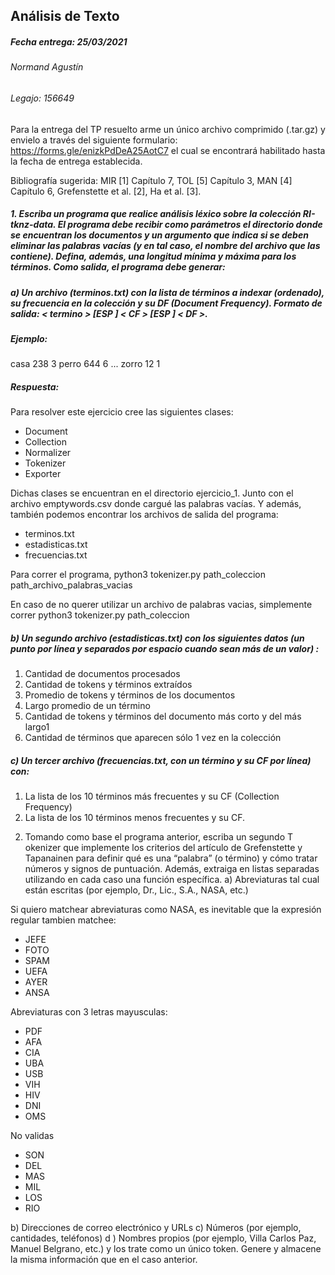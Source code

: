 ## Análisis de Texto
##### Fecha entrega: 25/03/2021

###### Normand Agustín

###### Legajo: 156649

Para la entrega del TP resuelto arme un único archivo comprimido (.tar.gz) y envielo a través del siguiente formulario:
https://forms.gle/enizkPdDeA25AotC7 el cual se encontrará habilitado hasta la fecha de entrega establecida.

Bibliografı́a sugerida: MIR [1] Capı́tulo 7, TOL [5] Capı́tulo 3, MAN [4] Capı́tulo 6, Grefenstette et al. [2], Ha et al. [3].

##### 1. Escriba un programa que realice análisis léxico sobre la colección RI-tknz-data. El programa debe recibir como parámetros el directorio donde se encuentran los documentos y un argumento que indica si se deben eliminar las palabras vacı́as (y en tal caso, el nombre del archivo que las contiene). Defina, además, una longitud mı́nima y máxima para los términos. Como salida, el programa debe generar:
##### a) Un archivo (terminos.txt) con la lista de términos a indexar (ordenado), su frecuencia en la colección y su DF (Document Frequency). Formato de salida: < termino > [ESP ] < CF > [ESP ] < DF >.
##### Ejemplo:
casa 238 3
perro 644 6
...
zorro 12 1

##### Respuesta:

Para resolver este ejercicio cree las siguientes clases:

* Document
* Collection
* Normalizer
* Tokenizer
* Exporter

Dichas clases se encuentran en el directorio ejercicio_1. Junto con el archivo emptywords.csv donde cargué las palabras vacías. Y además, también podemos encontrar los archivos de salida del programa: 

* terminos.txt
* estadisticas.txt
* frecuencias.txt

Para correr el programa, python3 tokenizer.py path_coleccion path_archivo_palabras_vacias

En caso de no querer utilizar un archivo de palabras vacias, simplemente correr python3 tokenizer.py path_coleccion

##### b) Un segundo archivo (estadisticas.txt) con los siguientes datos (un punto por lı́nea y separados por espacio cuando sean más de un valor) :

1) Cantidad de documentos procesados
2) Cantidad de tokens y términos extraı́dos
3) Promedio de tokens y términos de los documentos
4) Largo promedio de un término
5) Cantidad de tokens y términos del documento más corto y del más largo1
6) Cantidad de términos que aparecen sólo 1 vez en la colección

##### c) Un tercer archivo (frecuencias.txt, con un término y su CF por lı́nea) con:

1) La lista de los 10 términos más frecuentes y su CF (Collection Frequency)
2) La lista de los 10 términos menos frecuentes y su CF.




2. Tomando como base el programa anterior, escriba un segundo T okenizer que implemente los criterios del
artı́culo de Grefenstette y Tapanainen para definir qué es una “palabra” (o término) y cómo tratar números
y signos de puntuación. Además, extraiga en listas separadas utilizando en cada caso una función especı́fica.
a) Abreviaturas tal cual están escritas (por ejemplo, Dr., Lic., S.A., NASA, etc.)

Si quiero matchear abreviaturas como NASA, es inevitable que la expresión regular tambien matchee:

* JEFE
* FOTO
* SPAM
* UEFA
* AYER
* ANSA

Abreviaturas con 3 letras mayusculas:

* PDF
* AFA
* CIA
* UBA
* USB
* VIH
* HIV
* DNI
* OMS

No validas

* SON
* DEL
* MAS
* MIL
* LOS
* RIO

b) Direcciones de correo electrónico y URLs
c) Números (por ejemplo, cantidades, teléfonos)
d ) Nombres propios (por ejemplo, Villa Carlos Paz, Manuel Belgrano, etc.) y los trate como un único
token.
Genere y almacene la misma información que en el caso anterior.
<!---
3. A partir del programa del ejercicio 1, incluya un proceso de stemming 2 . Luego de modificar su programa,
corra nuevamente el proceso del ejercicio 1 y analice los cambios en la colección. ¿Qué implica este resultado?
Busque ejemplos de pares de términos que tienen la misma raı́z pero que el stemmer los trató diferente y
términos que son diferentes y se los trató igual.
4. Sobre la colección CISI3 , ejecute los stemmers de Porter y Lancaster provistos en el módulo nltk.stem.
Compare: cantidad de tokens resultantes, resultado 1 a 1 y tiempo de ejecución para toda la colección. Qué
conclusiones puede obtener de la ejecución de uno y otro?
5. Escriba un programa que realice la identificación del lenguaje de un texto a partir de un conjunto de
entrenamiento4 . Pruebe dos métodos sencillos:
a) Uno basado en la distribución de la frecuencia de las letras.
b) El segundo, basado en calcular la probabilidad de que una letra x preceda a una y (calcule una matriz
de probabilidades con todas las combinaciones).
Compare los resultados contra el módulo Python langdetect5 y la solución provista.
Propiedades del Texto6 .
6. En este ejercicio se propone verificar la predicción de ley de Zipf. Para ello, descargue desde Project Gu-
tenberg el texto del Quijote de Cervantes7 y escriba un programa que extraiga los términos y calcule sus
frecuencias (el programa debe generar la lista ordenada por frecuencia descencente). Calcule la curva de
ajuste utilizando la función Polyfit del módulo NymPy8 . Con los datos crudos y los estimados grafique en la
notebook ambas distribuciones (haga 2 gráficos, uno en escala lineal y otro en log-log). ¿Cómo se comporta
la predicción? ¿Qué conclusiones puede obtener?
7. Usando los datos del ejercicios anterior y de acuerdo a la ley de Zipf, calcule la proporción del total de
términos para aquellos que tienen frecuencia f = {100, 1000, 10000}. Verifique respecto de los valores reales.
¿Qué conclusión puede obtener?
8. Codifique un script que reciba como parámetro el nombre de un archivo de texto, tokenize y calcule y
escriba a un archivo los pares (#términos totales procesados, #términos únicos). Verifique en qué medida
satisface la ley de Heaps. Grafique en la notebook los ajustes variando los parámetros de la expresión. Puede
inicialmente probar con los archivos de los puntos anteriores.


Si no es ninguna expresion regular, lo paso por el filtro de longitud de caracteres.

REGULAR EXPR

Email
distanciapedenfermeria@gmail.com0351-4334028/4043

URL
http://www.youtube.comhttp://www.youtube.com
'http://www.kennedy.edu.ar/';//window.location.href
'http://csi.gstatic.com/csi');


Abrebiation de Dr. Lic. Mg.
Estero.
Estero.
Campos.
Vegas.
Porta.
Quinteros.
Sandes.
Grippo.

Abrebiation de etc.
dr.
dr.
dr.
dra.
prof.
ed.
pag.
(Estos están bastante bien, pero mezclados con basura.)

familia.
biopolitica.
exclusion.
filosofia.
estado.
nazismo.
amor.
muerte.
razón.
occidente.
(estos son fin de parrafos? tendría que ver si la palabra siguiente arranca con mayuscula)

Abrebiation ([A-Z]\.)
DyN.
VIH.
AIRES.-
DT.
HABANA.
MADRID.-
W.
W.
CIA.
W.
UBA.
AIRES.-
M.
C.
YAKARTA.-
IDESA.
SPAM.









Notas: 

* Las palabras vacias, siguen siendo tokens en el documento? O no son ni tokens ni terminos?

* Los documentos se procesan linea a linea. Nombre propio separado en 2 lineas?
Si las parseo, como me fijo los nombres propios? Ya lo pregunte

Lo del largo del termino, debería ser despues de haber normaliado, traducido, etc. Ya lo pregunte

academicasfcfmnfchficesipaudedainformesdepartamentosareascargosdedicacioncaracterinscripcionresolucion
Porque no se limito ese termino? Resuelto



Elegir longitud minima y maxima tokens, documentar porque esa decision.

Cantidad de terminos es cantidaad univoca de terminos? Sería como las claves del diccionario?

Promedio de terminos de los documentos? Sumo todas las frecuencias de terminos y las divido por la cantida de documentoss? O es la cantidad de claves del diccionario dividido la cantidad de documentos?












Quijote:
Elimine la primera parte en inglés, hasta el titulo.
-->



